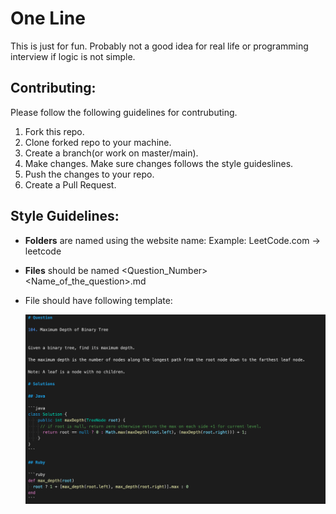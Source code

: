 # One Line

This is just for fun. Probably not a good idea for real life or programming interview if logic is not simple.

## Contributing:
Please follow the following guidelines for contrubuting.

1. Fork this repo.
2. Clone forked repo to your machine.
3. Create a branch(or work on master/main).
4. Make changes. Make sure changes follows the style guideslines.
5. Push the changes to your repo.
6. Create a Pull Request.

## Style Guidelines:
- **Folders** are named using the website name: 
  Example: LeetCode.com -> leetcode
- **Files** should be named <Question_Number><Name_of_the_question>.md
- File should have following template:

  ![template](template.png "Template")

